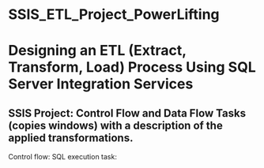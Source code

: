 # SSIS_ETL_Project_PowerLifting
# Designing an ETL (Extract, Transform, Load) Process Using SQL Server Integration Services


## SSIS Project: Control Flow and Data Flow Tasks (copies windows) with a description of the applied transformations.
Control flow: SQL execution task:


